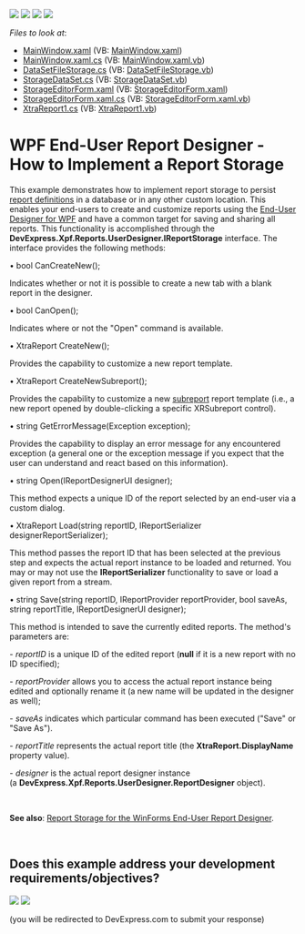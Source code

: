 <!-- default badges list -->
![](https://img.shields.io/endpoint?url=https://codecentral.devexpress.com/api/v1/VersionRange/128605188/15.2.4%2B)
[![](https://img.shields.io/badge/Open_in_DevExpress_Support_Center-FF7200?style=flat-square&logo=DevExpress&logoColor=white)](https://supportcenter.devexpress.com/ticket/details/T292945)
[![](https://img.shields.io/badge/📖_How_to_use_DevExpress_Examples-e9f6fc?style=flat-square)](https://docs.devexpress.com/GeneralInformation/403183)
[![](https://img.shields.io/badge/💬_Leave_Feedback-feecdd?style=flat-square)](#does-this-example-address-your-development-requirementsobjectives)
<!-- default badges end -->
<!-- default file list -->
*Files to look at*:

* [MainWindow.xaml](./CS/WpfApplication38/MainWindow.xaml) (VB: [MainWindow.xaml](./VB/WpfApplication38/MainWindow.xaml))
* [MainWindow.xaml.cs](./CS/WpfApplication38/MainWindow.xaml.cs) (VB: [MainWindow.xaml.vb](./VB/WpfApplication38/MainWindow.xaml.vb))
* [DataSetFileStorage.cs](./CS/WpfApplication38/Storages/DataSetFileStorage.cs) (VB: [DataSetFileStorage.vb](./VB/WpfApplication38/Storages/DataSetFileStorage.vb))
* [StorageDataSet.cs](./CS/WpfApplication38/Storages/StorageDataSet.cs) (VB: [StorageDataSet.vb](./VB/WpfApplication38/Storages/StorageDataSet.vb))
* [StorageEditorForm.xaml](./CS/WpfApplication38/Storages/StorageEditorForm.xaml) (VB: [StorageEditorForm.xaml](./VB/WpfApplication38/Storages/StorageEditorForm.xaml))
* [StorageEditorForm.xaml.cs](./CS/WpfApplication38/Storages/StorageEditorForm.xaml.cs) (VB: [StorageEditorForm.xaml.vb](./VB/WpfApplication38/Storages/StorageEditorForm.xaml.vb))
* [XtraReport1.cs](./CS/WpfApplication38/Storages/XtraReport1.cs) (VB: [XtraReport1.vb](./VB/WpfApplication38/Storages/XtraReport1.vb))
<!-- default file list end -->
# WPF End-User Report Designer - How to Implement a Report Storage


<p>This example demonstrates how to implement report storage to persist <a href="http://documentation.devexpress.com/XtraReports/CustomDocument2592.aspx">report definitions</a> in a database or in any other custom location. This enables your end-users to create and customize reports using the <a href="https://documentation.devexpress.com/#XtraReports/CustomDocument114104">End-User Designer for WPF</a> and have a common target for saving and sharing all reports. This functionality is accomplished through the <strong>DevExpress.Xpf.Reports.UserDesigner.IReportStorage</strong> interface. The interface provides the following methods:</p>
<p>• bool CanCreateNew();</p>
<p>Indicates whether or not it is possible to create a new tab with a blank report in the designer.</p>
<p>• bool CanOpen();</p>
<p>Indicates where or not the "Open" command is available.</p>
<p>• XtraReport CreateNew();</p>
<p>Provides the capability to customize a new report template.</p>
<p>• XtraReport CreateNewSubreport();</p>
<p>Provides the capability to customize a new <a href="https://documentation.devexpress.com/#XtraReports/CustomDocument5175">subreport</a> report template (i.e., a new report opened by double-clicking a specific XRSubreport control).</p>
<p>• string GetErrorMessage(Exception exception);</p>
<p>Provides the capability to display an error message for any encountered exception (a general one or the exception message if you expect that the user can understand and react based on this information).</p>
<p>• string Open(IReportDesignerUI designer);</p>
<p>This method expects a unique ID of the report selected by an end-user via a custom dialog.</p>
<p>• XtraReport Load(string reportID, IReportSerializer designerReportSerializer);</p>
<p>This method passes the report ID that has been selected at the previous step and expects the actual report instance to be loaded and returned. You may or may not use the <strong>IReportSerializer</strong> functionality to save or load a given report from a stream.</p>
<p>• string Save(string reportID, IReportProvider reportProvider, bool saveAs, string reportTitle, IReportDesignerUI designer);</p>
<p>This method is intended to save the currently edited reports. The method's parameters are:</p>
<p>- <em>reportID</em> is a unique ID of the edited report (<strong>null</strong> if it is a new report with no ID specified);</p>
<p>- <em>reportProvider</em> allows you to access the actual report instance being edited and optionally rename it (a new name will be updated in the designer as well);</p>
<p>- <em>saveAs</em> indicates which particular command has been executed ("Save" or "Save As").</p>
<p>- <em>reportTitle</em> represents the actual report title (the <strong>XtraReport.DisplayName</strong> property value).</p>
<p>- <em>designer</em> is the actual report designer instance (a <strong>DevExpress.Xpf.Reports.UserDesigner.ReportDesigner</strong> object).</p>
<p> </p>
<p><strong>See also</strong>: <a href="https://www.devexpress.com/Support/Center/Example/Details/E2704">Report Storage for the WinForms End-User Report Designer</a>.</p>

<br/>


<!-- feedback -->
## Does this example address your development requirements/objectives?

[<img src="https://www.devexpress.com/support/examples/i/yes-button.svg"/>](https://www.devexpress.com/support/examples/survey.xml?utm_source=github&utm_campaign=reporting-wpf-report-storage&~~~was_helpful=yes) [<img src="https://www.devexpress.com/support/examples/i/no-button.svg"/>](https://www.devexpress.com/support/examples/survey.xml?utm_source=github&utm_campaign=reporting-wpf-report-storage&~~~was_helpful=no)

(you will be redirected to DevExpress.com to submit your response)
<!-- feedback end -->
